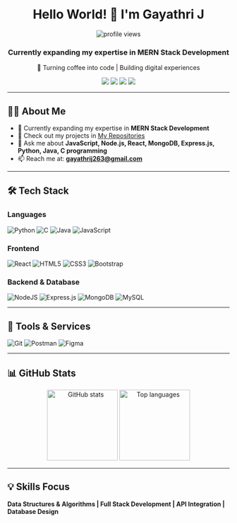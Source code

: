 <h1 align="center">Hello World! 👋 I'm Gayathri J</h1>

<p align="center">
  <img src="https://komarev.com/ghpvc/?username=gayathrij&label=Profile%20views&color=0e75b6&style=flat" alt="profile views" />
</p>

<h3 align="center">Currently expanding my expertise in MERN Stack Development</h3>
<p align="center">🍵 Turning coffee into code | Building digital experiences</p>

<p align="center">
  <a href="mailto:gayathrij263@gmail.com"><img src="https://img.shields.io/badge/Email-D14836?style=for-the-badge&logo=gmail&logoColor=white"></a>
  <a href="https://www.linkedin.com/in/gayathri-j2003/"><img src="https://img.shields.io/badge/LinkedIn-0077B5?style=for-the-badge&logo=linkedin&logoColor=white"></a>
  <a href="https://www.instagram.com/gayathri._.j/"><img src="https://img.shields.io/badge/Instagram-E4405F?style=for-the-badge&logo=instagram&logoColor=white"></a>
  <a href="https://leetcode.com/u/Gayathri_J2003/"><img src="https://img.shields.io/badge/LeetCode-FFA116?style=for-the-badge&logo=leetcode&logoColor=white"></a>
</p>

---

## 👩‍💻 About Me

- 🪸 Currently expanding my expertise in **MERN Stack Development**
- 💼 Check out my projects in [My Repositories](https://github.com/gayathrij?tab=repositories)
- 💬 Ask me about **JavaScript, Node.js, React, MongoDB, Express.js, Python, Java, C programming**
- 📫 Reach me at: **gayathrij263@gmail.com**

---

## 🛠 Tech Stack

### Languages  
![Python](https://img.shields.io/badge/Python-3776AB?style=for-the-badge&logo=python&logoColor=white)
![C](https://img.shields.io/badge/C-00599C?style=for-the-badge&logo=c&logoColor=white)
![Java](https://img.shields.io/badge/Java-007396?style=for-the-badge&logo=java&logoColor=white)
![JavaScript](https://img.shields.io/badge/Javascript-F7DF1E?style=for-the-badge&logo=javascript&logoColor=black)


### Frontend  
![React](https://img.shields.io/badge/React-20232A?style=for-the-badge&logo=react&logoColor=61DAFB)
![HTML5](https://img.shields.io/badge/HTML5-E34F26?style=for-the-badge&logo=html5&logoColor=white)
![CSS3](https://img.shields.io/badge/CSS3-1572B6?style=for-the-badge&logo=css3&logoColor=white)
![Bootstrap](https://img.shields.io/badge/Bootstrap-563D7C?style=for-the-badge&logo=bootstrap&logoColor=white)

### Backend & Database  
![NodeJS](https://img.shields.io/badge/Node.js-43853D?style=for-the-badge&logo=node-dot-js&logoColor=white)
![Express.js](https://img.shields.io/badge/Express.js-404D59?style=for-the-badge)
![MongoDB](https://img.shields.io/badge/MongoDB-4EA94B?style=for-the-badge&logo=mongodb&logoColor=white)
![MySQL](https://img.shields.io/badge/MySQL-4479A1?style=for-the-badge&logo=mysql&logoColor=white)

---

## 🔧 Tools & Services

![Git](https://img.shields.io/badge/Git-F05032?style=for-the-badge&logo=git&logoColor=white)
![Postman](https://img.shields.io/badge/Postman-FF6C37?style=for-the-badge&logo=postman&logoColor=white)
![Figma](https://img.shields.io/badge/Figma-F24E1E?style=for-the-badge&logo=figma&logoColor=white)

---


## 📊 GitHub Stats

<p align="center">
  <img height="160em" src="https://github-readme-stats.vercel.app/api?username=gayathrij&show_icons=true&theme=radical" alt="GitHub stats"/>
  <img height="160em" src="https://github-readme-stats.vercel.app/api/top-langs/?username=gayathrij&layout=compact&theme=radical" alt="Top languages"/>
</p>


---

## 💡 Skills Focus

**Data Structures & Algorithms | Full Stack Development | API Integration | Database Design**

